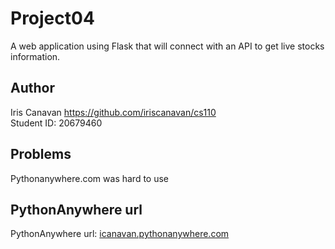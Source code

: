 # Project04

A web application using Flask that will connect with an API to get live stocks
information.

## Author

Iris Canavan <https://github.com/iriscanavan/cs110> \
Student ID: 20679460

## Problems

Pythonanywhere.com was hard to use

## PythonAnywhere url

PythonAnywhere url: [icanavan.pythonanywhere.com](http://icanavan.pythonanywhere.com)
